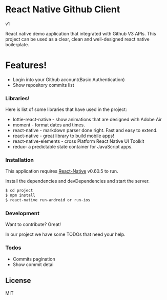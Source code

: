 # React Native Github Client 
v1


React native demo application that integrated with Github V3 APIs. This project can be used as a clear, clean and well-designed react native boilerplate. 

# Features!

  - Login into your Github account(Basic Authentication)
  - Show repository commits list


### Libraries!

Here is list of some libraries that have used in the project:
* lottie-react-native - show animations that are designed with Adobe Air
* moment - format dates and times.
* react-native - markdown parser done right. Fast and easy to extend.
* react-native - great library to build mobile apps!
* react-native-elements - cross Platform React Native UI Toolkit
* redux- a predictable state container for JavaScript apps.


### Installation

This application requires [React-Native](https://nodejs.org/) v0.60.5 to run.

Install the dependencies and devDependencies and start the server.

```sh
$ cd project
$ npm install
$ react-native run-android or run-ios
```

### Development

Want to contribute? Great!

In our project we have some TODOs  that need your help. 

### Todos

 - Commits pagination
 - Show commit detai

License
----

MIT

